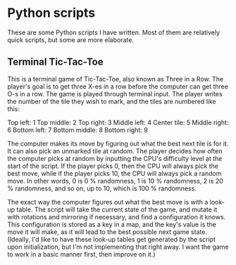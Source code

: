 # Python scripts

These are some Python scripts I have written. Most of them are relatively quick scripts, but some are more elaborate.

## Terminal Tic-Tac-Toe

This is a terminal game of Tic-Tac-Toe, also known as Three in a Row. The player's goal is to get three X-es in a row before the computer can get three O-s in a row.
The game is played through terminal input. The player writes the number of the tile they wish to mark, and the tiles are numbered like this:

Top left: 1
Top middle: 2
Top right: 3
Middle left: 4
Center tile: 5
Middle right: 6
Bottom left: 7
Bottom middle: 8
Bottom right: 9

The computer makes its move by figuring out what the best next tile is for it. It can also pick an unmarked tile at random. The player decides how often the computer
picks at random by inputting the CPU's difficulty level at the start of the script. If the player picks 0, then the CPU will always pick the best move, while if
the player picks 10, the CPU will always pick a random move. In other words, 0 is 0 % randomness, 1 is 10 % randomness, 2 is 20 % randomness, and so on, up to 10, which is 100 % randomness.

The exact way the computer figures out what the best move is with a look-up table. The script will take the current state of the game, and mutate it with rotations and mirroring if necessary,
and find a configuration it knows. This configuration is stored as a key in a map, and the key's value is the move it will make, as it will lead to the best possible next game state.
(Ideally, I'd like to have these look-up tables get generated by the script upon initialization, but I'm not implementing that right away. I want the game to work in a basic manner first,
then improve on it.)